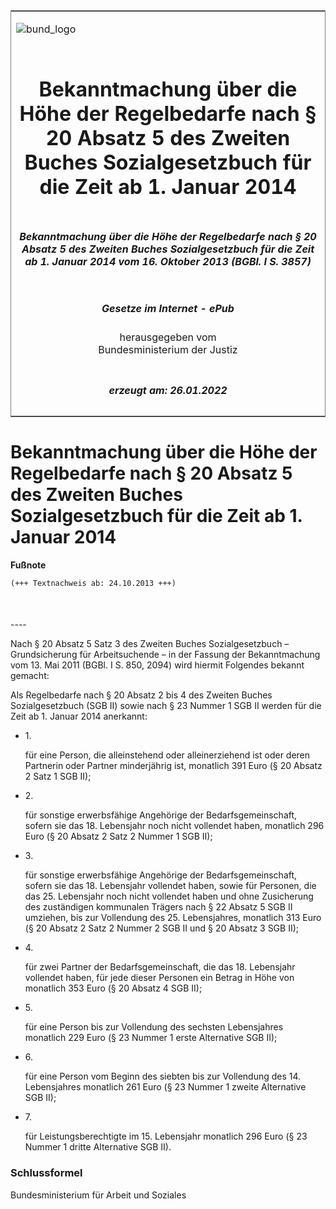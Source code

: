 <span id="DECKBLATT.html"></span>

<table border="0" frame="border" width="100%">

<tr valign="top">

<td align="left">

![bund\_logo](BfJ_2021_Web_de_de.gif)

</td>

<td align="right">

 

</td>

</tr>

<tr align="center" valign="middle">

<td colspan="2">

# Bekanntmachung über die Höhe der Regelbedarfe nach § 20 Absatz 5 des Zweiten Buches Sozialgesetzbuch für die Zeit ab 1. Januar 2014

</td>

</tr>

<tr align="center" valign="middle">

<td colspan="2">

##### Bekanntmachung über die Höhe der Regelbedarfe nach § 20 Absatz 5 des Zweiten Buches Sozialgesetzbuch für die Zeit ab 1. Januar 2014 vom 16. Oktober 2013 (BGBl. I S. 3857)

</td>

</tr>

<tr align="center" valign="middle">

<td colspan="2">

  
  

##### Gesetze im Internet - ePub  
  
herausgegeben vom  
Bundesministerium der Justiz

</td>

</tr>

<tr align="center" valign="bottom">

<td colspan="2">

  
  

##### erzeugt am: 26.01.2022

</td>

</tr>

</table>

<span id="BJNR385700013.html"></span>

# Bekanntmachung über die Höhe der Regelbedarfe nach § 20 Absatz 5 des Zweiten Buches Sozialgesetzbuch für die Zeit ab 1. Januar 2014

<div>

  
**Fußnote**

<div class="jnhtml">

<div>

<div class="jurAbsatz">

  

``` 
(+++ Textnachweis ab: 24.10.2013 +++)

 
```

</div>

</div>

</div>

</div>

<span id="BJNR385700013BJNE000100000.html"></span>

###   
\----

<div>

<div class="jnhtml">

<div>

<div class="jurAbsatz">

Nach § 20 Absatz 5 Satz 3 des Zweiten Buches Sozialgesetzbuch –
Grundsicherung für Arbeitsuchende – in der Fassung der Bekanntmachung
vom 13. Mai 2011 (BGBl. I S. 850, 2094) wird hiermit Folgendes bekannt
gemacht:

</div>

<div class="jurAbsatz">

Als Regelbedarfe nach § 20 Absatz 2 bis 4 des Zweiten Buches
Sozialgesetzbuch (SGB II) sowie nach § 23 Nummer 1 SGB II werden für die
Zeit ab 1. Januar 2014 anerkannt:

  - 1\.
    
    <div style="">
    
    für eine Person, die alleinstehend oder alleinerziehend ist oder
    deren Partnerin oder Partner minderjährig ist, monatlich 391 Euro (§
    20 Absatz 2 Satz 1 SGB II);
    
    </div>

  - 2\.
    
    <div style="">
    
    für sonstige erwerbsfähige Angehörige der Bedarfsgemeinschaft,
    sofern sie das 18. Lebensjahr noch nicht vollendet haben, monatlich
    296 Euro (§ 20 Absatz 2 Satz 2 Nummer 1 SGB II);
    
    </div>

  - 3\.
    
    <div style="">
    
    für sonstige erwerbsfähige Angehörige der Bedarfsgemeinschaft,
    sofern sie das 18. Lebensjahr vollendet haben, sowie für Personen,
    die das 25. Lebensjahr noch nicht vollendet haben und ohne
    Zusicherung des zuständigen kommunalen Trägers nach § 22 Absatz 5
    SGB II umziehen, bis zur Vollendung des 25. Lebensjahres, monatlich
    313 Euro (§ 20 Absatz 2 Satz 2 Nummer 2 SGB II und § 20 Absatz 3 SGB
    II);
    
    </div>

  - 4\.
    
    <div style="">
    
    für zwei Partner der Bedarfsgemeinschaft, die das 18. Lebensjahr
    vollendet haben, für jede dieser Personen ein Betrag in Höhe von
    monatlich 353 Euro (§ 20 Absatz 4 SGB II);
    
    </div>

  - 5\.
    
    <div style="">
    
    für eine Person bis zur Vollendung des sechsten Lebensjahres
    monatlich <span style="white-space: nowrap">229 Euro</span> (§ 23
    Nummer 1 erste Alternative SGB II);
    
    </div>

  - 6\.
    
    <div style="">
    
    für eine Person vom Beginn des siebten bis zur Vollendung des 14.
    Lebensjahres monatlich 261 Euro (§ 23 Nummer 1 zweite Alternative
    SGB II);
    
    </div>

  - 7\.
    
    <div style="">
    
    für Leistungsberechtigte im 15. Lebensjahr monatlich 296 Euro (§ 23
    Nummer 1 dritte Alternative SGB II).
    
    </div>

</div>

</div>

</div>

</div>

<span id="BJNR385700013BJNE000200000.html"></span>

### Schlussformel  

<div>

<div class="jnhtml">

<div>

<div class="jurAbsatz">

<span class="SP">Bundesministerium für Arbeit und Soziales</span>

</div>

</div>

</div>

</div>

